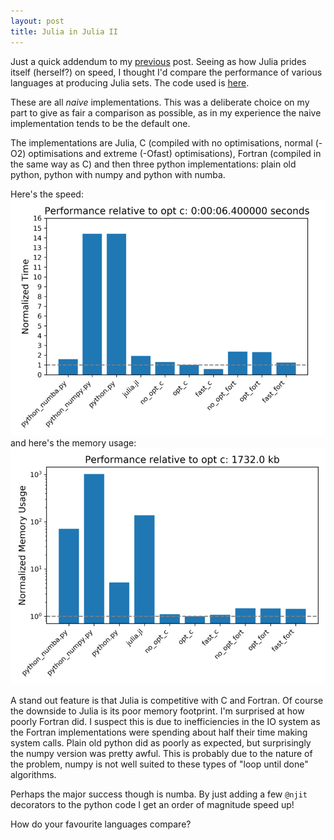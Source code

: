 ```yaml
---
layout: post
title: Julia in Julia II
---
```

Just a quick addendum to my [previous](https://josephjclarke.github.io/2020/05/10/julia-in-julia.html) post. Seeing as how Julia prides itself (herself?) on speed, 
I thought I'd compare the performance
of various languages at producing Julia sets. The code used is [here](https://github.com/josephjclarke/julia_set_benchmark). 

These are all *naive* implementations. This was a deliberate choice on my part to give as fair a comparison as possible, as in my experience
the naive implementation tends to be the default one. 

The implementations are Julia, C (compiled with no optimisations, normal (-O2) optimisations and extreme (-Ofast) optimisations), Fortran (compiled in the same way as C)
and then three python implementations: plain old python, python with numpy and python with numba.

Here's the speed:
![Speed Comparison](/assets/julia_in_julia/bench_time.png "Speed Comparison")
and here's the memory usage:
![Memory Comparison](/assets/julia_in_julia/bench_mem.png "Memory Comparison")

A stand out feature is that Julia is competitive with C and Fortran. Of course the downside to Julia is its poor memory footprint. 
I'm surprised at how poorly Fortran did. I suspect this is due to inefficiencies in the IO system
as the Fortran implementations were spending about half their time making system calls. Plain old python did as poorly as expected, but surprisingly the numpy version was 
pretty awful. This is probably due to the nature of the problem, numpy is not well suited to these types of "loop until done" algorithms.

Perhaps the major success though is numba. By just adding a few ```@njit``` decorators to the python code I get an order of magnitude speed up!

How do your favourite languages compare?
